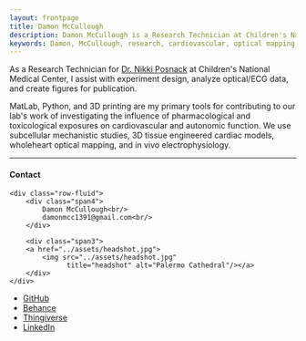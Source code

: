 ```yaml
---
layout: frontpage
title: Damon McCullough
description: Damon McCullough is a Research Technician at Children's National Medical Center
keywords: Damon, McCullough, research, cardiovascular, optical mapping, electrophysiology, 3D printing, Python, MatLab
---
```


As a Research Technician for [Dr. Nikki Posnack](https://childrensnational.org/research-and-education/sheikh-zayed/research-laboratories/nikki-posnack/research) at Children's National Medical Center, I assist with experiment design, analyze optical/ECG data, and create figures for publication.

MatLab, Python, and 3D printing are my primary tools for contributing to our lab's work of investigating the influence of pharmacological and toxicological exposures on cardiovascular and autonomic function. We use subcellular mechanistic studies, 3D tissue engineered cardiac models, wholeheart optical mapping, and in vivo electrophysiology.

---


<div class="container">
<h4><a name="contact"></a>Contact</h4>

    <div class="row-fluid">
        <div class="span4">
            Damon McCullough<br/>
            damonmcc1391@gmail.com<br/>
        </div>

        <div class="span3">
        <a href="../assets/headshot.jpg">
            <img src="../assets/headshot.jpg"
                  title="headshot" alt="Palermo Cathedral"/></a>
        </div>
    </div>
</div>

<div class="navbar">
  <div class="navbar-inner">
      <ul class="nav">
          <li><a href="https://github.com/damonmcc">GitHub</a></li>
          <li><a href="https://www.behance.net/damonmcc13a993">Behance</a></li>
          <li><a href="https://www.thingiverse.com/fake_tissues/">Thingiverse</a></li>
          <li><a href="https://www.linkedin.com/in/damonmcc/">LinkedIn</a></li>
      </ul>
  </div>
</div>